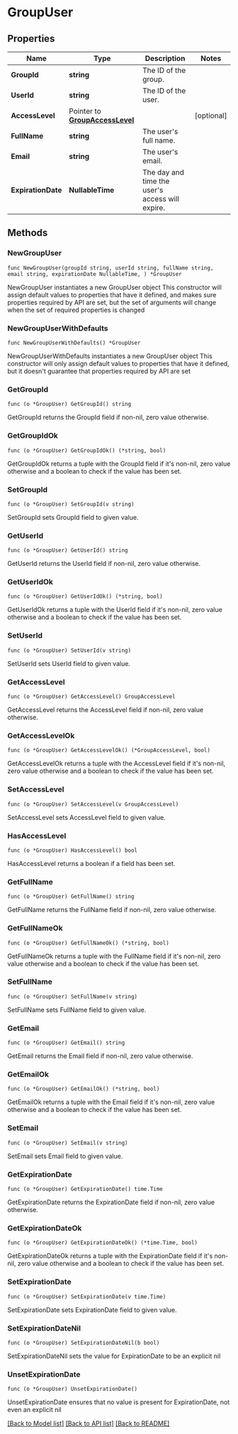 # GroupUser

## Properties

Name | Type | Description | Notes
------------ | ------------- | ------------- | -------------
**GroupId** | **string** | The ID of the group. | 
**UserId** | **string** | The ID of the user. | 
**AccessLevel** | Pointer to [**GroupAccessLevel**](GroupAccessLevel.md) |  | [optional] 
**FullName** | **string** | The user&#39;s full name. | 
**Email** | **string** | The user&#39;s email. | 
**ExpirationDate** | **NullableTime** | The day and time the user&#39;s access will expire. | 

## Methods

### NewGroupUser

`func NewGroupUser(groupId string, userId string, fullName string, email string, expirationDate NullableTime, ) *GroupUser`

NewGroupUser instantiates a new GroupUser object
This constructor will assign default values to properties that have it defined,
and makes sure properties required by API are set, but the set of arguments
will change when the set of required properties is changed

### NewGroupUserWithDefaults

`func NewGroupUserWithDefaults() *GroupUser`

NewGroupUserWithDefaults instantiates a new GroupUser object
This constructor will only assign default values to properties that have it defined,
but it doesn't guarantee that properties required by API are set

### GetGroupId

`func (o *GroupUser) GetGroupId() string`

GetGroupId returns the GroupId field if non-nil, zero value otherwise.

### GetGroupIdOk

`func (o *GroupUser) GetGroupIdOk() (*string, bool)`

GetGroupIdOk returns a tuple with the GroupId field if it's non-nil, zero value otherwise
and a boolean to check if the value has been set.

### SetGroupId

`func (o *GroupUser) SetGroupId(v string)`

SetGroupId sets GroupId field to given value.


### GetUserId

`func (o *GroupUser) GetUserId() string`

GetUserId returns the UserId field if non-nil, zero value otherwise.

### GetUserIdOk

`func (o *GroupUser) GetUserIdOk() (*string, bool)`

GetUserIdOk returns a tuple with the UserId field if it's non-nil, zero value otherwise
and a boolean to check if the value has been set.

### SetUserId

`func (o *GroupUser) SetUserId(v string)`

SetUserId sets UserId field to given value.


### GetAccessLevel

`func (o *GroupUser) GetAccessLevel() GroupAccessLevel`

GetAccessLevel returns the AccessLevel field if non-nil, zero value otherwise.

### GetAccessLevelOk

`func (o *GroupUser) GetAccessLevelOk() (*GroupAccessLevel, bool)`

GetAccessLevelOk returns a tuple with the AccessLevel field if it's non-nil, zero value otherwise
and a boolean to check if the value has been set.

### SetAccessLevel

`func (o *GroupUser) SetAccessLevel(v GroupAccessLevel)`

SetAccessLevel sets AccessLevel field to given value.

### HasAccessLevel

`func (o *GroupUser) HasAccessLevel() bool`

HasAccessLevel returns a boolean if a field has been set.

### GetFullName

`func (o *GroupUser) GetFullName() string`

GetFullName returns the FullName field if non-nil, zero value otherwise.

### GetFullNameOk

`func (o *GroupUser) GetFullNameOk() (*string, bool)`

GetFullNameOk returns a tuple with the FullName field if it's non-nil, zero value otherwise
and a boolean to check if the value has been set.

### SetFullName

`func (o *GroupUser) SetFullName(v string)`

SetFullName sets FullName field to given value.


### GetEmail

`func (o *GroupUser) GetEmail() string`

GetEmail returns the Email field if non-nil, zero value otherwise.

### GetEmailOk

`func (o *GroupUser) GetEmailOk() (*string, bool)`

GetEmailOk returns a tuple with the Email field if it's non-nil, zero value otherwise
and a boolean to check if the value has been set.

### SetEmail

`func (o *GroupUser) SetEmail(v string)`

SetEmail sets Email field to given value.


### GetExpirationDate

`func (o *GroupUser) GetExpirationDate() time.Time`

GetExpirationDate returns the ExpirationDate field if non-nil, zero value otherwise.

### GetExpirationDateOk

`func (o *GroupUser) GetExpirationDateOk() (*time.Time, bool)`

GetExpirationDateOk returns a tuple with the ExpirationDate field if it's non-nil, zero value otherwise
and a boolean to check if the value has been set.

### SetExpirationDate

`func (o *GroupUser) SetExpirationDate(v time.Time)`

SetExpirationDate sets ExpirationDate field to given value.


### SetExpirationDateNil

`func (o *GroupUser) SetExpirationDateNil(b bool)`

 SetExpirationDateNil sets the value for ExpirationDate to be an explicit nil

### UnsetExpirationDate
`func (o *GroupUser) UnsetExpirationDate()`

UnsetExpirationDate ensures that no value is present for ExpirationDate, not even an explicit nil

[[Back to Model list]](../README.md#documentation-for-models) [[Back to API list]](../README.md#documentation-for-api-endpoints) [[Back to README]](../README.md)


